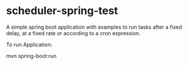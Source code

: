 # scheduler-spring-test
A simple spring boot application with examples to run tasks after a fixed delay, at a fixed rate or according to a cron expression.

To run Application:

mvn spring-boot:run
